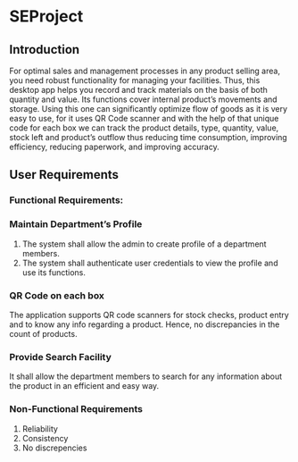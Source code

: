 # SEProject

## Introduction
For optimal sales and management processes in any product selling area, you need robust functionality for managing your facilities. Thus, this desktop app helps you record and track materials on the basis of both quantity and value. Its functions cover internal product’s movements and storage. Using this one can significantly optimize flow of goods as it is very easy to use, for it uses QR Code scanner and with the help of that unique code for each box we can track the product details, type, quantity, value, stock left and product’s outflow thus reducing time consumption, improving efficiency, reducing paperwork, and improving accuracy.

## User Requirements 
### Functional Requirements:
### Maintain Department’s Profile
1. The system shall allow the admin to create profile of a department members.
2. The system shall authenticate user credentials to view the profile and use its functions.
 
### QR Code on each box
The application supports QR code scanners for stock checks, product entry and to know any info regarding a product. Hence, no discrepancies in the count of products.

### Provide Search Facility
It shall allow the department members to search for any information about the product in an efficient and easy way.

### Non-Functional Requirements
1. Reliability
2. Consistency
3. No discrepencies
